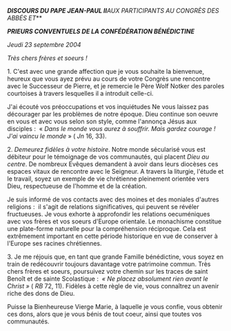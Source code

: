 ***DISCOURS DU PAPE JEAN-PAUL II**AUX PARTICIPANTS AU CONGRÈS DES ABBÉS ET***

***PRIEURS CONVENTUELS DE LA CONFÉDÉRATION BÉNÉDICTINE***

*Jeudi 23 septembre 2004*

*Très chers frères et soeurs !*

1. C'est avec une grande affection que je vous souhaite la bienvenue, heureux que vous ayez prévu au cours de votre Congrès une rencontre avec le Successeur de Pierre, et je remercie le Père Wolf Notker des paroles courtoises à travers lesquelles il a introduit celle-ci.

J'ai écouté vos préoccupations et vos inquiétudes Ne vous laissez pas décourager par les problèmes de notre époque. Dieu continue son oeuvre en vous et avec vous selon son style, comme l'annonça Jésus aux disciples :  « *Dans le monde vous aurez à souffrir. Mais gardez courage ! J'ai vaincu le monde* » ( *Jn* 16, 33).

2. *Demeurez fidèles à votre histoire*. Notre monde sécularisé vous est débiteur pour le témoignage de vos communautés, qui placent *Dieu au centre*. De nombreux Evêques demandent à avoir dans leurs diocèses ces espaces vitaux de rencontre avec le Seigneur. A travers la liturgie, l'étude et le travail, soyez un exemple de vie chrétienne pleinement orientée vers Dieu, respectueuse de l'homme et de la création.

Je suis informé de vos contacts avec des moines et des moniales d'autres religions :  il s'agit de relations significatives, qui peuvent se révéler fructueuses. Je vous exhorte à approfondir les relations oecuméniques avec vos frères et vos soeurs d'Europe orientale. Le monachisme constitue une plate-forme naturelle pour la compréhension réciproque. Cela est extrêmement important en cette période historique en vue de conserver à l'Europe ses racines chrétiennes.

3. Je me réjouis que, en tant que grande Famille bénédictine, vous soyez en train de redécouvrir toujours davantage votre patrimoine commun. Très chers frères et soeurs, poursuivez votre chemin sur les traces de saint Benoît et de sainte Scolastique :  *« *Ne placez absolument rien avant le Christ* »* ( *RB* 72, 11). Fidèles à cette règle de vie, vous connaîtrez un avenir riche des dons de Dieu.

Puisse la Bienheureuse Vierge Marie, à laquelle je vous confie, vous obtenir ces dons, alors que je vous bénis de tout coeur, ainsi que toutes vos communautés.